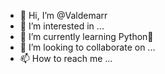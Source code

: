 - 👋 Hi, I’m @Valdemarr
- 👀 I’m interested in ...
- 🌱 I’m currently learning Python🐍
- 💞️ I’m looking to collaborate on ...
- 📫 How to reach me ...

<!---
Valdemarr/Valdemarr is a ✨ special ✨ repository because its `README.md` (this file) appears on your GitHub profile.
You can click the Preview link to take a look at your changes.
--->
